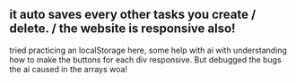 it auto saves every other tasks you create / delete.
/ the website is responsive also!
--
tried practicing an localStorage here, some help with ai with understanding how to make the buttons for each div responsive. But debugged the bugs the ai caused in the arrays woa! 

